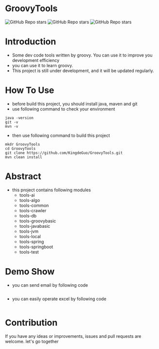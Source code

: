 # GroovyTools
![GitHub Repo stars](https://img.shields.io/github/stars/kingdeguo/GroovyTools?style=social)
![GitHub Repo stars](https://img.shields.io/github/forks/kingdeguo/GroovyTools?style=social)
![GitHub Repo stars](https://img.shields.io/github/issues/kingdeguo/GroovyTools?style=social)

# Introduction
- Some dev code tools written by groovy. 
You can use it to improve you development efficiency
- you can use it to learn groovy.
- This project is still under development, and it will be updated regularly.

# How To Use
- before build this project, you should install java, maven and git
- use following command to check your environment
```shell
java -version
git -v
mvn -v
````
- then use following command to build this project
```shell
mkdr GroovyTools
cd GroovyTools
git clone https://github.com/KingdeGuo/GroovyTools.git
mvn clean install
```

# Abstract
- this project contains following modules
  - tools-ai
  - tools-algo
  - tools-common
  - tools-crawler
  - tools-db
  - tools-groovybasic
  - tools-javabasic
  - tools-jvm
  - tools-local
  - tools-spring
  - tools-springboot
  - tools-test

# Demo Show
- you can send email by following code
```groovy

```

- you can easily operate excel by following code
```groovy

```

# Contribution
If you have any ideas or improvements, issues and pull requests are welcome. let's go together